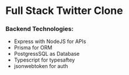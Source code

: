 # Full Stack Twitter Clone

### Backend Technologies:
- Express with NodeJS for APIs
- Prisma for ORM
- PostgressSQL as Database
- Typescript for typesaftey
- jsonwebtoken for auth
